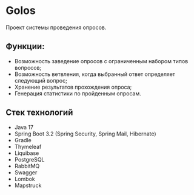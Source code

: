 # Golos

Проект системы проведения опросов.

## Функции:

- Возможность заведение опросов с ограниченным набором типов вопросов;
- Возможность ветвления, когда выбранный ответ определяет следующий вопрос;
- Хранение результатов прохождения опроса;
- Генерация статистики по пройденным опросам.

## Стек технологий

- Java 17
- Spring Boot 3.2 (Spring Security, Spring Mail, Hibernate)
- Gradle
- Thymeleaf
- Liquibase
- PostgreSQL
- RabbitMQ
- Swagger
- Lombok
- Mapstruck
